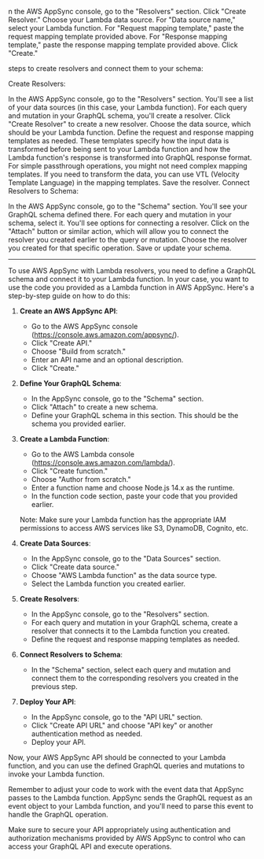n the AWS AppSync console, go to the "Resolvers" section.
Click "Create Resolver."
Choose your Lambda data source.
For "Data source name," select your Lambda function.
For "Request mapping template," paste the request mapping template provided above.
For "Response mapping template," paste the response mapping template provided above.
Click "Create."



steps to create resolvers and connect them to your schema:

Create Resolvers:

In the AWS AppSync console, go to the "Resolvers" section.
You'll see a list of your data sources (in this case, your Lambda function). For each query and mutation in your GraphQL schema, you'll create a resolver.
Click "Create Resolver" to create a new resolver.
Choose the data source, which should be your Lambda function.
Define the request and response mapping templates as needed. These templates specify how the input data is transformed before being sent to your Lambda function and how the Lambda function's response is transformed into GraphQL response format.
For simple passthrough operations, you might not need complex mapping templates.
If you need to transform the data, you can use VTL (Velocity Template Language) in the mapping templates.
Save the resolver.
Connect Resolvers to Schema:

In the AWS AppSync console, go to the "Schema" section.
You'll see your GraphQL schema defined there.
For each query and mutation in your schema, select it. You'll see options for connecting a resolver.
Click on the "Attach" button or similar action, which will allow you to connect the resolver you created earlier to the query or mutation.
Choose the resolver you created for that specific operation.
Save or update your schema.


-----
To use AWS AppSync with Lambda resolvers, you need to define a GraphQL schema and connect it to your Lambda function. In your case, you want to use the code you provided as a Lambda function in AWS AppSync. Here's a step-by-step guide on how to do this:

1. **Create an AWS AppSync API**:

   - Go to the AWS AppSync console (https://console.aws.amazon.com/appsync/).
   - Click "Create API."
   - Choose "Build from scratch."
   - Enter an API name and an optional description.
   - Click "Create."

2. **Define Your GraphQL Schema**:

   - In the AppSync console, go to the "Schema" section.
   - Click "Attach" to create a new schema.
   - Define your GraphQL schema in this section. This should be the schema you provided earlier.

3. **Create a Lambda Function**:

   - Go to the AWS Lambda console (https://console.aws.amazon.com/lambda/).
   - Click "Create function."
   - Choose "Author from scratch."
   - Enter a function name and choose Node.js 14.x as the runtime.
   - In the function code section, paste your code that you provided earlier.

   Note: Make sure your Lambda function has the appropriate IAM permissions to access AWS services like S3, DynamoDB, Cognito, etc.

4. **Create Data Sources**:

   - In the AppSync console, go to the "Data Sources" section.
   - Click "Create data source."
   - Choose "AWS Lambda function" as the data source type.
   - Select the Lambda function you created earlier.

5. **Create Resolvers**:

   - In the AppSync console, go to the "Resolvers" section.
   - For each query and mutation in your GraphQL schema, create a resolver that connects it to the Lambda function you created.
   - Define the request and response mapping templates as needed.

6. **Connect Resolvers to Schema**:

   - In the "Schema" section, select each query and mutation and connect them to the corresponding resolvers you created in the previous step.

7. **Deploy Your API**:

   - In the AppSync console, go to the "API URL" section.
   - Click "Create API URL" and choose "API key" or another authentication method as needed.
   - Deploy your API.

Now, your AWS AppSync API should be connected to your Lambda function, and you can use the defined GraphQL queries and mutations to invoke your Lambda function.

Remember to adjust your code to work with the event data that AppSync passes to the Lambda function. AppSync sends the GraphQL request as an event object to your Lambda function, and you'll need to parse this event to handle the GraphQL operation.

Make sure to secure your API appropriately using authentication and authorization mechanisms provided by AWS AppSync to control who can access your GraphQL API and execute operations.